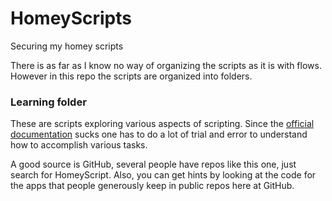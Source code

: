 # HomeyScripts
Securing my homey scripts

There is as far as I know no way of organizing the scripts as it is with flows. However in this repo the scripts are organized into folders.

### Learning folder
These are scripts exploring various aspects of scripting. Since the [official documentation](https://athombv.github.io/node-homey-api/index.html) sucks one has to do a lot of trial and error to understand how to accomplish various tasks. 

A good source is GitHub, several people have repos like this one, just search for HomeyScript. Also, you can get hints by looking at the code for the apps that people generously keep in public repos here at GitHub.
